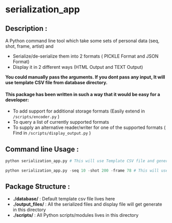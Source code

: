 # serialization_app
##  Description :
A Python command line tool which take some sets of personal data (seq, shot, frame, artist) and 
 
* Serialize/de-serialize them into 2 formats ( PICKLE Format and JSON Format) 
* Display it in 2 different ways (HTML Output and TEXT Output) 

**You could manually pass the arguments. If you dont pass any input, It will use template CSV file from database directory.**

#### This package has been written in such a way that it would be easy for a developer:

* To add support for additional storage formats (Easily extend in `/scripts/encoder.py` )
* To query a list of currently supported formats
* To supply an alternative reader/writer for one of the supported formats ( Find in `/scripts/display_output.py` )

## Command line Usage : 
```python
python serialization_app.py # This will use Template CSV file and generate output 
 
python serialization_app.py -seq 10 -shot 200 -frame 78 # This will use user input and show in browser
```


## Package Structure :
* **__./database/__** : Default template csv file lives here
* **__./output_files/__** : All the serialized files and display file will get generate in this directory
* **__./scripts/__** : All Python scripts/modules lives in this directory